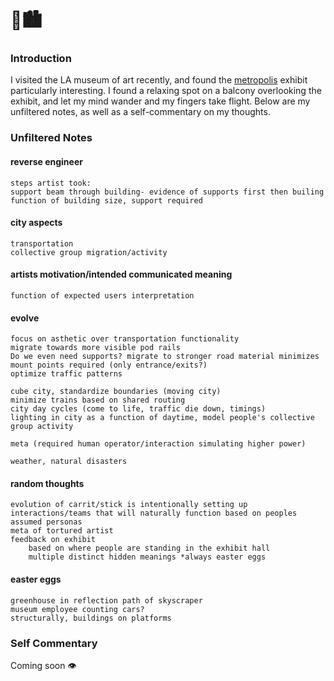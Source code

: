 # 🚗🏙

### Introduction
I visited the LA museum of art recently, and found the [metropolis](https://www.lacma.org/art/exhibition/metropolis-ii) exhibit particularly interesting. I found a relaxing spot on a balcony overlooking the exhibit, and let my mind wander and my fingers take flight. Below are my unfiltered notes, as well as a self-commentary on my thoughts.

### Unfiltered Notes
#### reverse engineer

	steps artist took:
	support beam through building- evidence of supports first then builing
	function of building size, support required

#### city aspects

	transportation
	collective group migration/activity

#### artists motivation/intended communicated meaning

	function of expected users interpretation

#### evolve

	focus on asthetic over transportation functionality
	migrate towards more visible pod rails
	Do we even need supports? migrate to stronger road material minimizes mount points required (only entrance/exits?)
	optimize traffic patterns

	cube city, standardize boundaries (moving city)
	minimize trains based on shared routing
	city day cycles (come to life, traffic die down, timings)
	lighting in city as a function of daytime, model people's collective group activity

	meta (required human operator/interaction simulating higher power)

	weather, natural disasters

#### random thoughts

	evolution of carrit/stick is intentionally setting up interactions/teams that will naturally function based on peoples assumed personas
	meta of tortured artist
	feedback on exhibit
		based on where people are standing in the exhibit hall
		multiple distinct hidden meanings *always easter eggs

#### easter eggs

	greenhouse in reflection path of skyscraper
	museum employee counting cars?
	structurally, buildings on platforms

### Self Commentary

Coming soon 👁
